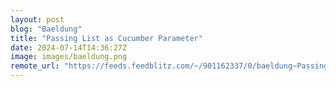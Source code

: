 ```yaml
---
layout: post
blog: "Baeldung"
title: "Passing List as Cucumber Parameter"
date: 2024-07-14T14:36:27Z
image: images/baeldung.png
remote_url: "https://feeds.feedblitz.com/~/901162337/0/baeldung~Passing-List-as-Cucumber-Parameter"
---
```

